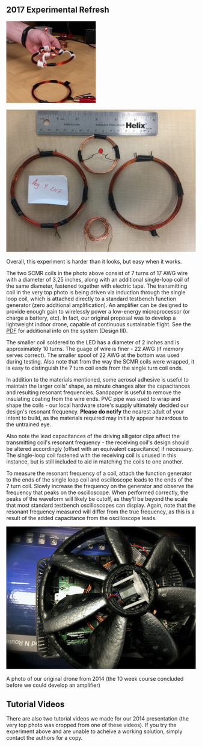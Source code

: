 ## 2017 Experimental Refresh
![image](SCMR.png)  

![image](SCMR_2017.JPG)  

Overall, this experiment is harder than it looks, but easy when it works.  

The two SCMR coils in the photo above consist of 7 turns of 17 AWG wire with a diameter of 3.25 inches, along with an additional single-loop coil of the same diameter, fastened together with electric tape. The transmitting coil in the very top photo is being driven via induction through the single loop coil, which is attached directly to a standard testbench function generator (zero additional amplification). An amplifier can be designed to provide enough gain to wirelessly power a low-energy microprocessor (or charge a battery, etc). In fact, our original proposal was to develop a lightweight indoor drone, capable of continuous sustainable flight. See the [PDF](SCMR4EmbdSys.pdf) for additional info on the system (Design III).  

The smaller coil soldered to the LED has a diameter of 2 inches and is approximately 10 turns. The guage of wire is finer - 22 AWG (if memory serves correct). The smaller spool of 22 AWG at the bottom was used during testing. Also note that from the way the SCMR coils were wrapped, it is easy to distinguish the 7 turn coil ends from the single turn coil ends.  

In addition to the materials mentioned, some aerosol adhesive is useful to maintain the larger coils' shape, as minute changes alter the capacitances and resulting resonant frequencies. Sandpaper is useful to remove the insulating coating from the wire ends. PVC pipe was used to wrap and shape the coils - our local hardware store's supply ultimately decided our design's resonant frequency. __Please do notify__ the nearest adult of your intent to build, as the materials required may initially appear hazardous to the untrained eye.

Also note the lead capacitances of the driving alligator clips affect the transmitting coil's resonant frequency - the receiving coil's design should be altered accordingly (offset with an equivalent capacitance) if necessary. The single-loop coil fastened with the receiving coil is unused in this instance, but is still included to aid in matching the coils to one another.   

To measure the resonant frequency of a coil, attach the function generator to the ends of the single loop coil and oscilloscope leads to the ends of the 7 turn coil. Slowly increase the frequency on the generator and observe the frequency that peaks on the oscilloscope. When performed correctly, the peaks of the waveform will likely be cutoff, as they'll be beyond the scale that most standard testbench oscilloscopes can display. Again, note that the resonant frequency measured will differ from the true frequency, as this is a result of the added capacitance from the oscilloscope leads.   

![image](ZenDrone.png) 

A photo of our original drone from 2014 (the 10 week course concluded before we could develop an amplifier)

## Tutorial Videos
There are also two tutorial videos we made for our 2014 presentation (the very top photo was cropped from one of these videos). 
If you try the experiment above and are unable to acheive a working solution, simply contact the authors for a copy.

